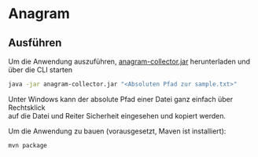 # Anagram

## Ausführen
Um die Anwendung auszuführen, [anagram-collector.jar](https://github.com/usornalingam/anagrams/raw/master/target/anagram-collector.jar) herunterladen und über die CLI starten  

```bash
java -jar anagram-collector.jar "<Absoluten Pfad zur sample.txt>"
```

Unter Windows kann der absolute Pfad einer Datei ganz einfach über Rechtsklick  
auf die Datei und Reiter Sicherheit eingesehen und kopiert werden.

Um die Anwendung zu bauen (vorausgesetzt, Maven ist installiert):

```bash
mvn package
```

